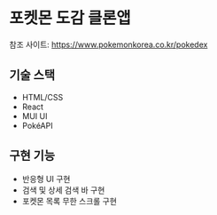 # 포켓몬 도감 클론앱
참조 사이트: https://www.pokemonkorea.co.kr/pokedex

## 기술 스택
- HTML/CSS
- React
- MUI UI
- PokéAPI

## 구현 기능
- 반응형 UI 구현
- 검색 및 상세 검색 바 구현
- 포켓몬 목록 무한 스크롤 구현

